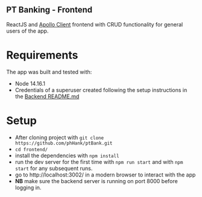 ## PT Banking - Frontend

ReactJS and [Apollo Client](https://github.com/apollographql/apollo-client) frontend with CRUD functionality for general users of the app.  

# Requirements
The app was built and tested with:
 - Node 14.16.1
 - Credentials of a superuser created following the setup instructions in the [Backend README.md](https://github.com/phHank/ptBank/blob/main/backend/README.md)


# Setup
 - After cloning project with `git clone https://github.com/phHank/ptBank.git`
 - `cd frontend/`
 - install the dependencies with `npm install`
 - run the dev server for the first time with `npm run start` and with `npm start` for any subsequent runs.
 - go to http://localhost:3002/ in a modern browser to interact with the app
 - **NB** make sure the backend server is running on port 8000 before logging in.